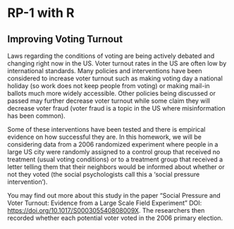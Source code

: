 # RP-1 with R

## Improving Voting Turnout

Laws regarding the conditions of voting are being actively debated and changing right now in the US. Voter
turnout rates in the US are often low by international standards. Many policies and interventions have been
considered to increase voter turnout such as making voting day a national holiday (so work does not keep
people from voting) or making mail-in ballots much more widely accessible. Other policies being discussed
or passed may further decrease voter turnout while some claim they will decrease voter fraud (voter fraud
is a topic in the US where misinformation has been common).

Some of these interventions have been tested and there is empirical evidence on how successful they are.
In this homework, we will be considering data from a 2006 randomized experiment where people in a large
US city were randomly assigned to a control group that received no treatment (usual voting conditions)
or to a treatment group that received a letter telling them that their neighbors would be informed about
whether or not they voted (the social psychologists call this a ‘social pressure intervention’). 

You may
find out more about this study in the paper “Social Pressure and Voter Turnout: Evidence from a Large
Scale Field Experiment” DOI: https://doi.org/10.1017/S000305540808009X. The researchers then recorded
whether each potential voter voted in the 2006 primary election.
 
